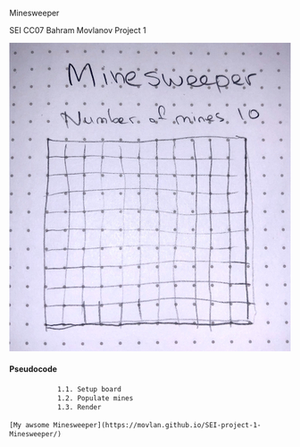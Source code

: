 Minesweeper

SEI CC07 Bahram Movlanov
Project 1 

![Wireframe](source/images/wireframe.jpg)

#### Pseudocode
``` //  1. Initialize game
            1.1. Setup board
            1.2. Populate mines
            1.3. Render
        
[My awsome Minesweeper](https://movlan.github.io/SEI-project-1-Minesweeper/)

